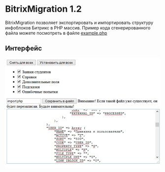 BitrixMigration 1.2
===============
BitrixMigration позволяет экспортировать и импортировать структуру инфоблоков Битрикс в PHP массив.
Пример кода сгенерированного файла можете посмотреть в файле [example.php](example.php)

## Интерфейс
![Interface](interface.jpg "Интерфейс")

